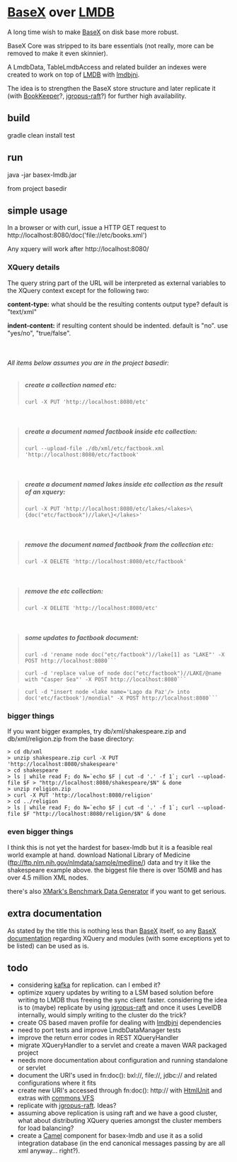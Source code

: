 [BaseX](http://basex.org/) over [LMDB](http://symas.com/mdb/) 
=============================================================

A long time wish to make [BaseX](http://basex.org/) on disk base more robust.

BaseX Core was stripped to its bare essentials (not really, more can be removed to make it even skinnier).
 
A LmdbData, TableLmdbAccess and related builder an indexes were created to work on top of [LMDB](http://symas.com/mdb/) with [lmdbjni](https://github.com/deephacks/lmdbjni).

The idea is to strengthen the BaseX store structure and later replicate it (with [BookKeeper](http://bookkeeper.apache.org/)?, [jgropus-raft](https://github.com/belaban/jgroups-raft/blob/master/doc/manual/overview.adoc)?) for further high availability.

## build
gradle clean install test

## run
java -jar basex-lmdb.jar

from project basedir

## simple usage
In a browser or with curl, issue a HTTP GET request to http://localhost:8080/doc('file://etc/books.xml')

Any xquery will work after http://localhost:8080/

### XQuery details
The query string part of the URL will be interpreted as external variables to the XQuery context except 
for the following two:
 
**content-type:** what should be the resulting contents output type? default is "text/xml"

**indent-content:** if resulting content should be indented. default is "no". use "yes/no", "true/false".   


&nbsp;

###### All items below assumes you are in the project basedir:

>##### create a collection named etc:
>```curl -X PUT 'http://localhost:8080/etc'```

&nbsp;

>##### create a document named factbook inside etc collection:
>```curl --upload-file ./db/xml/etc/factbook.xml 'http://localhost:8080/etc/factbook'```

&nbsp;

>##### create a document named lakes inside etc collection as the result of an xquery:
>```curl -X PUT 'http://localhost:8080/etc/lakes/<lakes>\{doc("etc/factbook")//lake\}</lakes>'```

&nbsp;

>##### remove the document named factbook from the collection etc:
>```curl -X DELETE 'http://localhost:8080/etc/factbook'```

&nbsp;

>##### remove the etc collection:
>```curl -X DELETE 'http://localhost:8080/etc'```

&nbsp;

>##### some updates to factbook document:
>```
>curl -d 'rename node doc("etc/factbook")//lake[1] as "LAKE"' -X POST http://localhost:8080```

>```
>curl -d 'replace value of node doc("etc/factbook")//LAKE/@name with "Casper Sea"' -X POST http://localhost:8080``` 

> ```
> curl -d "insert node <lake name='Lago da Paz'/> into doc('etc/factbook')/mondial" -X POST http://localhost:8080```

### bigger things
If you want bigger examples, try db/xml/shakespeare.zip and db/xml/religion.zip from the base directory:

```
> cd db/xml 
> unzip shakespeare.zip curl -X PUT 'http://localhost:8080/shakespeare'
> cd shakespeare
> ls | while read F; do N=`echo $F | cut -d '.' -f 1`; curl --upload-file $F > "http://localhost:8080/shakespeare/$N" & done
> unzip religion.zip
> curl -X PUT 'http://localhost:8080/religion'
> cd ../religion
> ls | while read F; do N=`echo $F | cut -d '.' -f 1`; curl --upload-file $F "http://localhost:8080/religion/$N" & done
```


### even bigger things
I think this is not yet the hardest for basex-lmdb but it is a feasible real world example at hand. 
download National Library of Medicine (ftp://ftp.nlm.nih.gov/nlmdata/sample/medline/) data and try it like the shakespeare example above.
the biggest file there is over 150MB and has over 4.5 million XML nodes.

there's also [XMark's Benchmark Data Generator](http://www.xml-benchmark.org/generator.html) if you want to get serious.


## extra documentation
As stated by the title this is nothing less than [BaseX](http://basex.org/) itself, so any [BaseX documentation](http://docs.basex.org/) 
regarding XQuery and modules (with some exceptions yet to be listed) can be used as is. 

## todo
- considering [kafka](http://kafka.apache.org/) for replication. can I embed it?
- optimize xquery updates by writing to a LSM based solution before writing to LMDB thus freeing the sync client faster. 
  considering the idea is to (maybe) replicate by using [jgropus-raft](https://github.com/belaban/jgroups-raft/blob/master/doc/manual/overview.adoc)
  and once it uses LevelDB internally, would simply writing to the cluster do the trick?      
- create OS based maven profile for dealing with [lmdbjni](https://github.com/deephacks/lmdbjni) dependencies  
- need to port tests and improve LmdbDataManager tests
- improve the return error codes in REST XQueryHandler 
- migrate XQueryHandler to a servlet and create a maven WAR packaged project 
- needs more documentation about configuration and running standalone or servlet
- document the URI's used in fn:doc(): bxl://, file://, jdbc:// and related configurations where it fits
- create new URI's accessed through fn:doc(): http:// with [HtmlUnit](http://htmlunit.sourceforge.net/) and extras with [commons VFS](https://commons.apache.org/proper/commons-vfs/filesystems.html) 
- replicate with [jgropus-raft](https://github.com/belaban/jgroups-raft/blob/master/doc/manual/overview.adoc). Ideas? 
- assuming above replication is using raft and we have a good cluster, what about distributing XQuery queries amongst the cluster members for load balancing?
- create a [Camel](http://camel.apache.org/) component for basex-lmdb and use it as a solid integration database (in the end canonical messages passing by are all xml anyway... right?).





